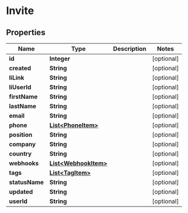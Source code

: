 

# Invite

## Properties

Name | Type | Description | Notes
------------ | ------------- | ------------- | -------------
**id** | **Integer** |  |  [optional]
**created** | **String** |  |  [optional]
**liLink** | **String** |  |  [optional]
**liUserId** | **String** |  |  [optional]
**firstName** | **String** |  |  [optional]
**lastName** | **String** |  |  [optional]
**email** | **String** |  |  [optional]
**phone** | [**List&lt;PhoneItem&gt;**](PhoneItem.md) |  |  [optional]
**position** | **String** |  |  [optional]
**company** | **String** |  |  [optional]
**country** | **String** |  |  [optional]
**webhooks** | [**List&lt;WebhookItem&gt;**](WebhookItem.md) |  |  [optional]
**tags** | [**List&lt;TagItem&gt;**](TagItem.md) |  |  [optional]
**statusName** | **String** |  |  [optional]
**updated** | **String** |  |  [optional]
**userId** | **String** |  |  [optional]




